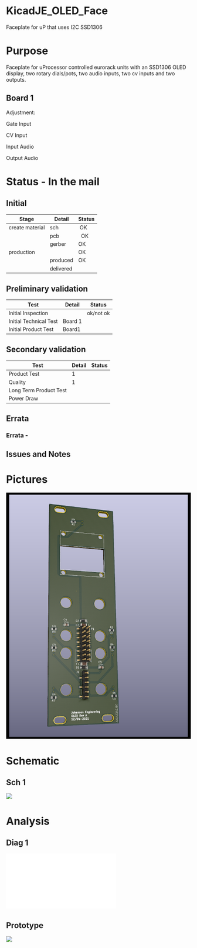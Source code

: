 # KicadJE_OLED_Face
Faceplate for uP that uses I2C SSD1306
# Purpose
Faceplate for uProcessor controlled eurorack units with an SSD1306 OLED display, two rotary dials/pots, two audio inputs, two cv inputs and two outputs.
## Board 1
Adjustment:

Gate Input


CV Input

Input Audio 

Output Audio  


# Status - In the mail
## Initial 
| Stage  | Detail | Status |
| ------------- | ------------- | ------------- |
| create material  | sch | OK |
| | pcb |  OK
| | gerber  | OK
| production    |  | OK |
|  | produced  | OK |
|  | delivered |  |
## Preliminary validation
| Test  | Detail | Status |
| ------------- | ------------- | ------------- |
| Initial Inspection | | ok/not ok |
| Initial Technical Test | Board 1 |  |
| Initial Product Test | Board1 |  |

## Secondary validation
| Test  | Detail | Status |
| ------------- | ------------- |------------- |
| Product Test | 1 | |
| Quality | 1 | |
| Long Term Product Test |  |  |
| Power Draw |  | 

## Errata
### Errata - 

## Issues and Notes
### 

# Pictures
![](KicadJE_Face_Back.png)

# Schematic
## Sch 1
![](KicadJE_.png)

# Analysis
## Diag 1
![](.pdf)

## Prototype
![](.jpg)
